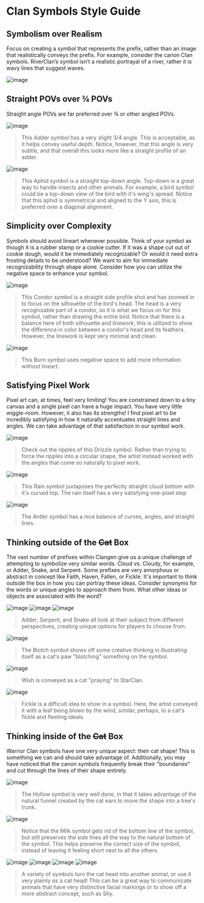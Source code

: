 # Clan Symbols Style Guide

## Symbolism over Realism

Focus on creating a _symbol_ that represents the prefix, rather than an image that realistically conveys the prefix.  For example, consider the canon Clan symbols.  RiverClan’s symbol isn’t a realistic portrayal of a river, rather it is wavy lines that suggest waves.  

![image](https://github.com/user-attachments/assets/f2c486cf-1e0e-4d99-8b92-32c1daf78498)


## Straight POVs over ¾ POVs

Straight angle POVs are far preferred over ¾ or other angled POVs. 

![image](https://github.com/user-attachments/assets/561e02e4-ec48-435d-abc5-766277916f14)
> This Adder symbol has a very slight 3/4 angle.  This is acceptable, as it helps convey useful depth.  Notice, however, that this angle is very subtle, and that overall this looks more like a straight profile of an adder.

![image](https://github.com/user-attachments/assets/a829bbdd-2e59-4753-b634-0d2c5654bfcf)
> This Aphid symbol is a straight top-down angle.  Top-down is a great way to handle insects and other animals.  For example, a bird symbol could be a top-down view of the bird with it's wing's spread.  Notice that this aphid is symmetrical and aligned to the Y axis, this is preferred over a diagonal alignment.


## Simplicity over Complexity

Symbols should avoid lineart whenever possible.  Think of your symbol as though it is a rubber stamp or a cookie cutter.  If it was a shape cut out of cookie dough, would it be immediately recognizable?  Or would it need extra frosting details to be understood?  We want to aim for immediate recognizability through shape alone.  Consider how you can utilize the negative space to enhance your symbol.

![image](https://github.com/user-attachments/assets/63989f2e-8899-480d-8945-481cb7c6e4f9)
> This Condor symbol is a straight side profile shot and has zoomed in to focus on the silhouette of the bird's head.  The head is a very recognizable part of a condor, so it is what we focus on for this symbol, rather than drawing the entire bird.  Notice that there is a balance here of both silhouette and linework, this is utilized to show the difference in color between a condor's head and its feathers.  However, the linework is kept very minimal and clean.

![image](https://github.com/user-attachments/assets/f022d119-d9c5-4266-b078-db5516e8cd73)
> This Burn symbol uses negative space to add more information without lineart.


## Satisfying Pixel Work

Pixel art can, at times, feel very limiting! You are constrained down to a tiny canvas and a single pixel can have a huge impact.  You have very little wiggle-room.  However, it also has its strengths!  I find pixel art to be incredibly satisfying in how it naturally accentuates straight lines and angles.  We can take advantage of that satisfaction in our symbol work.

![image](https://github.com/user-attachments/assets/07b4c196-e1d5-4c06-9536-6b6b53441284)
> Check out the ripples of this Drizzle symbol.  Rather than trying to force the ripples into a circular shape, the artist instead worked with the angles that come so naturally to pixel work.

![image](https://github.com/user-attachments/assets/e1fba470-9b3a-40ad-a530-128f13b78206)
> This Rain symbol juxtaposes the perfectly straight cloud bottom with it's curved top.  The rain itself has a very satisfying one-pixel step

![image](https://github.com/user-attachments/assets/f8ed74d2-f5ae-49f4-964c-e2511f3305aa)
> The Antler symbol has a nice balance of curves, angles, and straight lines.

## Thinking outside of the ~~Cat~~ Box

The vast number of prefixes within Clangen give us a unique challenge of attempting to symbolize very similar words.  Cloud vs. Cloudy, for example, or Adder, Snake, and Serpent.  Some prefixes are very amorphous or abstract in concept like Faith, Haven, Fallen, or Fickle.  It's important to think outside the box in how you can portray these ideas.  Consider synonyms for the words or unique angles to approach them from.  What other ideas or objects are associated with the word?

![image](https://github.com/user-attachments/assets/561e02e4-ec48-435d-abc5-766277916f14)
![image](https://github.com/user-attachments/assets/e91e1651-15b9-4724-b8f7-5033a43616ac)
![image](https://github.com/user-attachments/assets/3b54046d-3545-4f1e-a8eb-631560bc52e1)
> Adder, Serpent, and Snake all look at their subject from different perspectives, creating unique options for players to choose from.

![image](https://github.com/user-attachments/assets/ef69b6ef-67b8-45a4-8192-131fb4dc3e0a)
> The Blotch symbol shows off some creative thinking in illustrating itself as a cat's paw "blotching" something on the symbol. 

![image](https://github.com/user-attachments/assets/7a46f50b-d5d2-4087-929f-63ddd166d642)
> Wish is conveyed as a cat "praying" to StarClan.

![image](https://github.com/user-attachments/assets/cd785cb2-018c-447c-b95a-29241ef2c120)
> Fickle is a difficult idea to show in a symbol.  Here, the artist conveyed it with a leaf being blown by the wind, similar, perhaps, to a cat's fickle and fleeting ideals.

## Thinking inside of the ~~Cat~~ Box

Warrior Clan symbols have one very unique aspect: their cat shape!  This is something we can and should take advantage of.  Additionally, you may have noticed that the canon symbols frequently break their "boundaries" and cut through the lines of their shape entirely.

![image](https://github.com/user-attachments/assets/f80b6d80-641b-491c-a6e0-ea31f20e4297)
> The Hollow symbol is very well done, in that it takes advantage of the natural funnel created by the cat ears to move the shape into a tree's trunk.

![image](https://github.com/user-attachments/assets/c385560c-d5ac-47b5-97f7-3ccfb39d68a6)
> Notice that the Milk symbol gets rid of the bottom line of the symbol, but still preserves the side lines all the way to the natural bottom of the symbol.  This helps preserve the correct size of the symbol, instead of leaving it feeling short next to all the others.

![image](https://github.com/user-attachments/assets/fcea7712-3866-4c50-b52f-0d7976a60e0e)
![image](https://github.com/user-attachments/assets/84cd765d-e339-4a2d-8ee7-1af0b2849a42)
![image](https://github.com/user-attachments/assets/a9553285-a06a-4e4b-a304-bebbbc51bf6b)
![image](https://github.com/user-attachments/assets/7b6fb1c7-4139-404f-a1a9-ca9cd976f25d)
> A variety of symbols turn the cat head into another animal, or use it very plainly *as* a cat head!  This can be a great way to communicate animals that have very distinctive facial markings or to show off a more abstract concept, such as Shy.
